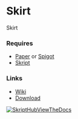 # Skirt
Skirt

### Requires
* [Paper](https://papermc.io) or [Spigot](https://www.spigotmc.org)
* [Skript](https://github.com/SkriptLang/Skript)

### Links
* [Wiki](https://github.com/MrsDarth/skirt/wiki)
* [Download](https://github.com/MrsDarth/skirt/releases)

[![SkriptHubViewTheDocs](http://skripthub.net/static/addon/ViewTheDocsButton.png)](https://skripthub.net/docs/?addon=Skirt)